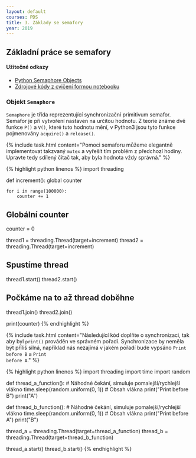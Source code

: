 ```yaml
---
layout: default
courses: PDS
title: 3. Základy se semafory
year: 2019
---
```



## Základní práce se semafory

#### Užitečné odkazy
* [Python Semaphore Objects](https://docs.python.org/3/library/threading.html#semaphore-objects)
* [Zdrojové kódy z cvičení formou notebooku](/assets/files/2020/lecture02.ipynb)

### Objekt `Semaphore`
`Semaphore` je třída reprezentující synchronizační primitivum semafor. Semafor je při vytvoření nastaven na určitou hodnotu. Z teorie známe dvě funkce `P()` a `V()`, které tuto hodnotu mění, v Python3 jsou tyto funkce pojmenovány `acquire()` a `release()`.

{% include task.html content="Pomoci semaforu můžeme elegantně implementovat takzvaný <code>mutex</code> a vyřešít tím problém z předchozí hodiny. Upravte tedy sdílený čítač tak, aby byla hodnota vždy správná." %}

{% highlight python linenos %}
import threading

def increment():
    global counter

    for i in range(100000):
        counter += 1

## Globální counter        
counter = 0    

thread1 = threading.Thread(target=increment)
thread2 = threading.Thread(target=increment)

## Spustíme thread
thread1.start()
thread2.start()

## Počkáme na to až thread doběhne
thread1.join()
thread2.join()

print(counter)
{% endhighlight %}

{% include task.html content="Následující kód doplňte o synchronizaci, tak aby byl <code>print()</code> prováděn ve správném pořadí. Synchronizace by neměla být příliš silná, například nás nezajímá v jakém pořadí bude vypsáno <code>Print before B</code> a <code>Print before A</code>." %}

{% highlight python linenos %}
import threading
import time
import random

def thread_a_function():
    # Náhodné čekání, simuluje pomalejší/rychlejší vlákno
    time.sleep(random.uniform(0, 1))
    # Obsah vlákna
    print("Print before B")
    print("A")

def thread_b_function():
    # Náhodné čekání, simuluje pomalejší/rychlejší vlákno
    time.sleep(random.uniform(0, 1))
    # Obsah vlákna
    print("Print before A")
    print("B")


thread_a = threading.Thread(target=thread_a_function)
thread_b = threading.Thread(target=thread_b_function)

thread_a.start()
thread_b.start()
{% endhighlight %}
